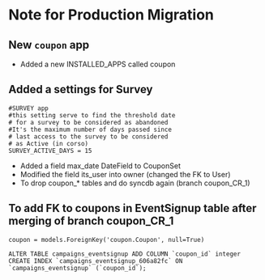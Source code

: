 Note for Production Migration
=============================

## New `coupon` app
* Added a new INSTALLED_APPS called coupon



## Added a settings for Survey

    #SURVEY app
    #this setting serve to find the threshold date
    # for a survey to be considered as abandoned
    #It's the maximum number of days passed since
    # last access to the survey to be considered
    # as Active (in corso)
    SURVEY_ACTIVE_DAYS = 15
    

* Added a field max_date DateField to CouponSet
* Modified the field its_user into owner (changed the FK to User)
* To drop coupon_* tables and do syncdb again (branch coupon_CR_1)

## To add FK to coupons in EventSignup table after merging of branch coupon_CR_1

    coupon = models.ForeignKey('coupon.Coupon', null=True)
    
    ALTER TABLE campaigns_eventsignup ADD COLUMN `coupon_id` integer
    CREATE INDEX `campaigns_eventsignup_606a82fc` ON `campaigns_eventsignup` (`coupon_id`);